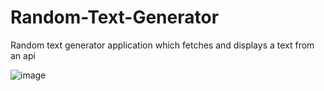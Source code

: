 # Random-Text-Generator
Random text generator application which fetches and displays a text from an api

![image](https://user-images.githubusercontent.com/94788632/190981866-10c08830-c9c5-45b4-a61e-b284b90e6a0e.png)
